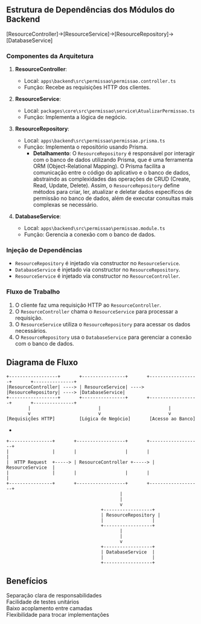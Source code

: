 ## Estrutura de Dependências dos Módulos do Backend

[ResourceController]->[ResourceService]->[ResourceRepository]->[DatabaseService]

### Componentes da Arquitetura

1. **ResourceController**:

   - Local: `apps\backend\src\permissao\permissao.controller.ts`
   - Função: Recebe as requisições HTTP dos clientes.

2. **ResourceService**:

   - Local: `packages\core\src\permissao\service\AtualizarPermissao.ts`
   - Função: Implementa a lógica de negócio.

3. **ResourceRepository**:

   - Local: `apps\backend\src\permissao\permissao.prisma.ts`
   - Função: Implementa o repositório usando Prisma.
     - **Detalhamento**: O `ResourceRepository` é responsável por interagir com o banco de dados utilizando Prisma, que é uma ferramenta ORM (Object-Relational Mapping). O Prisma facilita a comunicação entre o código do aplicativo e o banco de dados, abstraindo as complexidades das operações de CRUD (Create, Read, Update, Delete). Assim, o `ResourceRepository` define métodos para criar, ler, atualizar e deletar dados específicos de permissão no banco de dados, além de executar consultas mais complexas se necessário.

4. **DatabaseService**:
   - Local: `apps\backend\src\permissao\permissao.module.ts`
   - Função: Gerencia a conexão com o banco de dados.

### Injeção de Dependências

- `ResourceRepository` é injetado via constructor no `ResourceService`.
- `DatabaseService` é injetado via constructor no `ResourceRepository`.
- `ResourceService` é injetado via constructor no `ResourceController`.

### Fluxo de Trabalho

1. O cliente faz uma requisição HTTP ao `ResourceController`.
2. O `ResourceController` chama o `ResourceService` para processar a requisição.
3. O `ResourceService` utiliza o `ResourceRepository` para acessar os dados necessários.
4. O `ResourceRepository` usa o `DatabaseService` para gerenciar a conexão com o banco de dados.

## Diagrama de Fluxo

```ascii
+------------------+       +----------------+       +------------------+       +---------------+
|ResourceController| ----> | ResourceService| ----> |ResourceRepository| ----> |DatabaseService|
+------------------+       +----------------+       +------------------+       +---------------+
        |                         |                         |
        v                         v                         v
[Requisições HTTP]         [Lógica de Negócio]       [Acesso ao Banco]
```

-

```plaintext
+----------------+       +------------------+       +-------------------+
|                |       |                  |       |                   |
|  HTTP Request  +-----> | ResourceController +-----> | ResourceService  |
|                |       |                  |       |                   |
+----------------+       +------------------+       +-------------------+
                                          |
                                          |
                                          v
                                   +------------------+
                                   | ResourceRepository |
                                   |                  |
                                   +------------------+
                                          |
                                          |
                                          v
                                   +------------------+
                                   | DatabaseService  |
                                   |                  |
                                   +------------------+
```

## Benefícios

Separação clara de responsabilidades  
Facilidade de testes unitários  
Baixo acoplamento entre camadas  
Flexibilidade para trocar implementações
